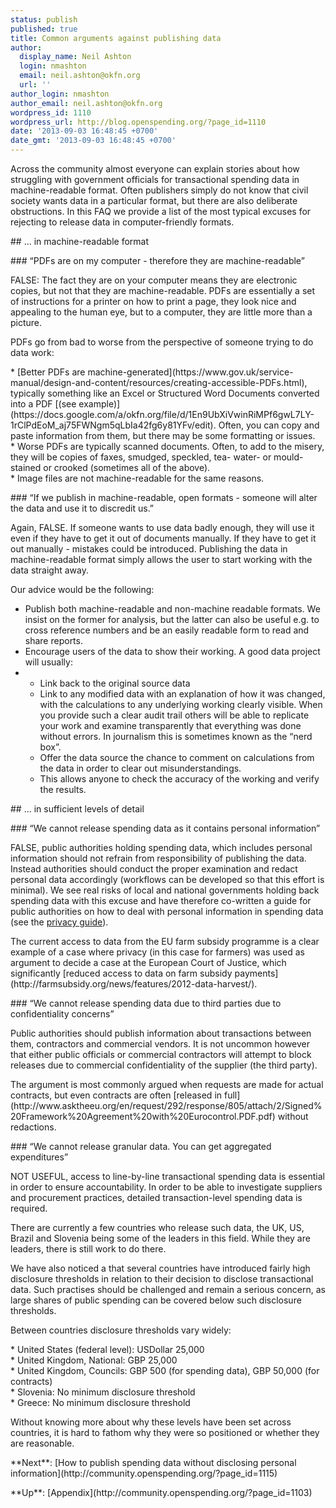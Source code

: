 ```yaml
---
status: publish
published: true
title: Common arguments against publishing data
author:
  display_name: Neil Ashton
  login: nmashton
  email: neil.ashton@okfn.org
  url: ''
author_login: nmashton
author_email: neil.ashton@okfn.org
wordpress_id: 1110
wordpress_url: http://blog.openspending.org/?page_id=1110
date: '2013-09-03 16:48:45 +0700'
date_gmt: '2013-09-03 16:48:45 +0700'
---
```

<p>Across the community almost everyone can explain stories about how struggling with government officials for transactional spending data in machine-readable format. Often publishers simply do not know that civil society wants data in a particular format, but there are also deliberate obstructions. In this FAQ we provide a list of the most typical excuses for rejecting to release data in computer-friendly formats. </p>
<p>## ... in machine-readable format</p>
<p>### “PDFs are on my computer - therefore they are machine-readable” </p>
<p>FALSE: The fact they are on your computer means they are electronic copies, but not that they are machine-readable. PDFs are essentially a set of instructions for a printer on how to print a page, they look nice and appealing to the human eye, but to a computer, they are little more than a picture. </p>
<p>PDFs go from bad to worse from the perspective of someone trying to do data work: </p>
<p>* [Better PDFs are machine-generated](https://www.gov.uk/service-manual/design-and-content/resources/creating-accessible-PDFs.html), typically something like an Excel or Structured Word Documents converted into a PDF [(see example)](https://docs.google.com/a/okfn.org/file/d/1En9UbXiVwinRiMPf6gwL7LY-1rClPdEoM_aj75FWNgm5qLbIa42fg6y81YFv/edit). Often, you can copy and paste information from them, but there may be some formatting or issues.<br />
* Worse PDFs are typically scanned documents. Often, to add to the misery, they will be copies of faxes, smudged, speckled, tea- water- or mould-stained or crooked (sometimes all of the above).<br />
* Image files are not machine-readable for the same reasons. </p>
<p>### “If we publish in machine-readable, open formats - someone will alter the data and use it to discredit us.” </p>
<p>Again, FALSE. If someone wants to use data badly enough, they will use it even if they have to get it out of documents manually. If they have to get it out manually - mistakes could be introduced. Publishing the data in machine-readable format simply allows the user to start working with the data straight away.</p>
<p>Our advice would be the following: </p>
<ul>
<li>Publish both machine-readable and non-machine readable formats. We insist on the former for analysis, but the latter can also be useful e.g. to cross reference numbers and be an easily readable form to read and share reports. </li>
<li>Encourage users of the data to show their working. A good data project will usually:
<li>
<ul>
<li>Link back to the original source data </li>
<li>Link to any modified data with an explanation of how it was changed, with the calculations to any underlying working clearly visible. When you provide such a clear audit trail others will be able to replicate your work and examine transparently that everything was done without errors. In journalism this is sometimes known as the “nerd box”. </li>
<li>Offer the data source the chance to comment on calculations from the data in order to clear out misunderstandings.</li>
<li>This allows anyone to check the accuracy of the working and verify the results.</li>
</ul>
</ul>
<p>## ... in sufficient levels of detail</p>
<p>### “We cannot release spending data as it contains personal information”</p>
<p>FALSE, public authorities holding spending data, which includes personal information should not refrain from responsibility of publishing the data. Instead authorities should conduct the proper examination and redact personal data accordingly (workflows can be developed so that this effort is minimal). We see real risks of local and national governments holding back spending data with this excuse and have therefore co-written a guide for public authorities on how to deal with personal information in spending data (see the <a href="../privacyguide/">privacy guide</a>).</p>
<p>The current access to data from the EU farm subsidy programme is a clear example of a case where privacy (in this case for farmers) was used as argument to decide a case at the European Court of Justice, which significantly [reduced access to data on farm subsidy payments](http://farmsubsidy.org/news/features/2012-data-harvest/). </p>
<p>### “We cannot release spending data due to third parties due to confidentiality concerns”</p>
<p>Public authorities should publish information about transactions between them, contractors and commercial vendors. It is not uncommon however that either public officials or commercial contractors will attempt to block releases due to commercial confidentiality of the supplier (the third party). </p>
<p>The argument is most commonly argued when requests are made for actual contracts, but even contracts are often [released in full](http://www.asktheeu.org/en/request/292/response/805/attach/2/Signed%20Framework%20Agreement%20with%20Eurocontrol.PDF.pdf) without redactions. </p>
<p>### “We cannot release granular data. You can get aggregated expenditures”</p>
<p>NOT USEFUL, access to line-by-line transactional spending data is essential in order to ensure accountability. In order to be able to investigate suppliers and procurement practices, detailed transaction-level spending data is required.</p>
<p>There are currently a few countries who release such data, the UK, US, Brazil and Slovenia being some of the leaders in this field. While they are leaders, there is still work to do there. </p>
<p>We have also noticed a that several countries have introduced fairly high disclosure thresholds in relation to their decision to disclose transactional data. Such practises should be challenged and remain a serious concern, as large shares of public spending can be covered below such disclosure thresholds.</p>
<p>Between countries disclosure thresholds vary widely:</p>
<p>* United States (federal level): USDollar 25,000<br />
* United Kingdom, National: GBP 25,000<br />
* United Kingdom, Councils: GBP 500 (for spending data), GBP 50,000 (for contracts)<br />
* Slovenia: No minimum disclosure threshold<br />
* Greece: No minimum disclosure threshold</p>
<p>Without knowing more about why these levels have been set across countries, it is hard to fathom why they were so positioned or whether they are reasonable.</p>
<p>**Next**: [How to publish spending data without disclosing personal information](http://community.openspending.org/?page_id=1115)</p>
<p>**Up**: [Appendix](http://community.openspending.org/?page_id=1103)</p>

